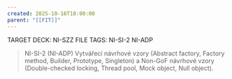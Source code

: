 ```yaml
---
created: 2025-10-16T10:00:00
parent: "[[FIT]]"
---
```


TARGET DECK: NI-SZZ
FILE TAGS: NI-SI-2 NI-ADP

> NI-SI-2 (NI-ADP)
> Vytvářecí návrhové vzory (Abstract factory, Factory method, Builder, Prototype, Singleton) a Non-GoF návrhové vzory (Double-checked locking, Thread pool, Mock object, Null object).
